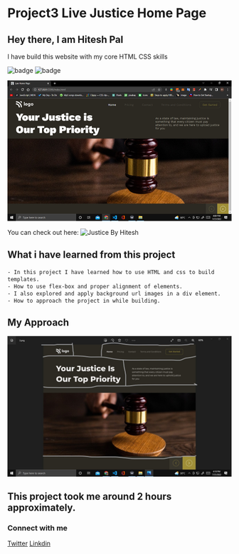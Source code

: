# Project3 Live Justice Home Page

## Hey there, I am Hitesh Pal

I have build this website with my core HTML CSS skills


![badge](https://img.shields.io/badge/Project3-Justice%20page-yellow)
![badge](https://img.shields.io/badge/HTML-CSS-green)

![image](./images/justice.png)

You can check out here: ![Justice By Hitesh](https://justice-by-hitesh.netlify.app/)



## What i have learned from this project

    - In this project I have learned how to use HTML and css to build templates.
    - How to use flex-box and proper alignment of elements.
    - I also explored and apply background url images in a div element.
    - How to approach the project in while building.

## My Approach

![image](./images/approach.jpg)

## This project took me around 2 hours approximately.

### Connect with me 
[Twitter](https://twitter.com/HiteshP25522550) 
[Linkdin](https://www.linkedin.com/in/hitesh-pal-8379011ab/)
